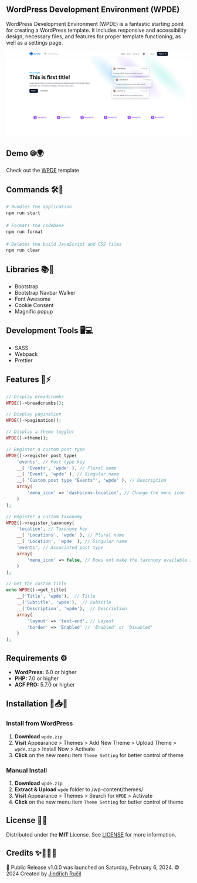 ## WordPress Development Environment (WPDE)

WordPress Development Environment (WPDE) is a fantastic starting point for creating a WordPress template. It includes responsive and accessibility design, necessary files, and features for proper template functioning, as well as a settings page.

![WPDE - Cover](/.github/cover.png)

## Demo 🌐🌍

Check out the [WPDE](https://wpde.jindrichrucil.com/) template

## Commands 🛠️🔧

```sh
# Bundles the application
npm run start

# Formats the codebase
npm run format

# Deletes the build JavaScript and CSS files
npm run clear
```

## Libraries 📚📖

-   Bootstrap
-   Bootstrap Navbar Walker
-   Font Awesome
-   Cookie Consent
-   Magnific popup

## Development Tools 🖥️💻

-   SASS
-   Webpack
-   Prettier

## Features 🚀⚡

```php
// Display breadcrumbs
WPDE()->breadcrumbs();
```

```php
// Display pagination
WPDE()->pagination();
```

```php
// Display a theme toggler
WPDE()->theme();
```

```php
// Register a custom post type
WPDE()->register_post_type(
    'events', // Post type key
    __( 'Events', 'wpde' ), // Plural name
    __( 'Event', 'wpde' ), // Singular name
    __( 'Custom post type "Events"', 'wpde' ), // Description
    array(
        'menu_icon' => 'dashicons-location', // Change the menu icon
    )
);
```

```php
// Register a custom taxonomy
WPDE()->register_taxonomy(
    'location', // Taxonomy key
    __( 'Locations', 'wpde' ), // Plural name
    __( 'Location', 'wpde' ), // Singular name
    'events', // Associated post type
    array(
        'menu_icon' => false, // Does not make the taxonomy available in the REST API.
    )
);
```

```php
// Get the custom title
echo WPDE()->get_title(
    __('Title', 'wpde'),  // Title 
    __('Subtitle', 'wpde'),  // Subtitle 
    __('Description', 'wpde'),  // Description 
    array(
        'layout' => 'text-end', // Layout
        'border' => 'Enabled' // 'Enabled' or 'Disabled'
    )
);
```

## Requirements ⚙️

-   **WordPress:** 6.0 or higher
-   **PHP:** 7.0 or higher
-   **ACF PRO:** 5.7.0 or higher

## Installation 📝📥💡

### Install from WordPress

1. **Download** `wpde.zip`
2. **Visit** Appearance > Themes > Add New Theme > Upload Theme > `wpde.zip` > Install Now > Activate
3. **Click** on the new menu item `Theme Setting` for better control of theme

### Manual Install

1. **Download** `wpde.zip`
2. **Extract & Upload** `wpde` folder to /wp-content/themes/
3. **Visit** Appearance > Themes > Search for `WPDE` > Activate
4. **Click** on the new menu item `Theme Setting` for better control of theme

## License 📄📜

Distributed under the **MIT** License. See [LICENSE](https://github.com/rucilos/wpde/blob/master/LICENSE) for more information.

## Credits ✨💼🥇🏅

🎉 Public Release v1.0.0 was launched on Saturday, February 6, 2024.
© 2024 Created by [Jindřich Ručil](https://jindrichrucil.com)
